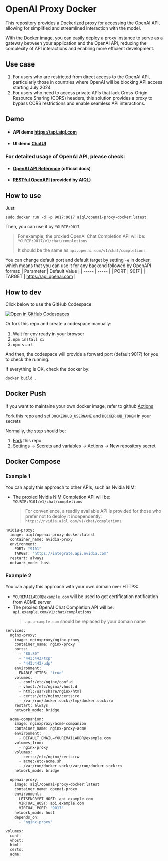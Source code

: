 # OpenAI Proxy Docker

This repository provides a Dockerized proxy for accessing the OpenAI API, allowing for simplified and streamlined interaction with the model.

With the [Docker image](https://hub.docker.com/r/aiql/openai-proxy-docker), you can easily deploy a proxy instance to serve as a gateway between your application and the OpenAI API, reducing the complexity of API interactions and enabling more efficient development.

## Use case

1. For users who are restricted from direct access to the OpenAI API, particularly those in countries where OpenAI will be blocking API access starting July 2024
2. For users who need to access private APIs that lack Cross-Origin Resource Sharing (CORS) headers, this solution provides a proxy to bypass CORS restrictions and enable seamless API interactions. 

## Demo

- #### API demo https://api.aiql.com
- #### UI demo [ChatUI](https://github.com/AI-QL/chat-ui)

### For detailed usage of OpenAI API, please check:
- #### [OpenAI API Reference](https://platform.openai.com/docs/api-reference/introduction) (official docs)
- #### [RESTful OpenAPI](https://api-ui.aiql.com) (provided by AIQL)


## How to use
Just:

```shell
sudo docker run -d -p 9017:9017 aiql/openai-proxy-docker:latest
```

Then, you can use it by ```YOURIP:9017```

> For example, the proxied OpenAI Chat Completion API will be: ```YOURIP:9017/v1/chat/completions```
> 
> It should be the same as ```api.openai.com/v1/chat/completions```

You can change default port and default target by setting `-e` in docker, which means that you can use it for any backend followed by OpenAPI format:
| Parameter | Default Value |
| ----- | ----- |
| PORT | 9017 |
| TARGET | https://api.openai.com |


## How to dev

Click below to use the GitHub Codespace:

[![Open in GitHub Codespaces](https://github.com/codespaces/badge.svg)](https://codespaces.new/aiql-community/openai-proxy-docker?quickstart=1)

Or fork this repo and create a codespace manually:
1. Wait for env ready in your browser
2. `npm install ci`
3. `npm start`

And then, the codespace will provide a forward port (default 9017) for you to check the running.

If everything is OK, check the docker by:
```
docker build .
```

## Docker Push

If you want to maintaine your own docker image, refer to github [Actions](./.github/workflows/docker-image.yml)

Fork this repo and set `DOCKERHUB_USERNAME` and `DOCKERHUB_TOKEN` in your secrets

Normally, the step should be:

1. [Fork](https://github.com/aiql-community/openai-proxy-docker/fork) this repo
2. Settings →  Secrets and variables → Actions → New repository secret

## Docker Compose

### Example 1
You can apply this approach to other APIs, such as Nvidia NIM:
- The proxied Nvidia NIM Completion API will be: `YOURIP:9101/v1/chat/completions`
  > For convenience, a readily available API is provided for those who prefer not to deploy it independently: `https://nvidia.aiql.com/v1/chat/completions`

```DOCKERFILE
nvidia-proxy:
  image: aiql/openai-proxy-docker:latest
  container_name: nvidia-proxy
  environment:
    PORT: "9101"
    TARGET: "https://integrate.api.nvidia.com"
  restart: always
  network_mode: host
```

### Example 2
You can apply this approach with your own domain over HTTPS:
- `YOUREMAILADDR@example.com` will be used to get certification notification from ACME server
- The proxied OpenAI Chat Completion API will be: `api.example.com/v1/chat/completions`
  > `api.example.com` should be replaced by your domain name

```DOCKERFILE
services:
  nginx-proxy:
    image: nginxproxy/nginx-proxy
    container_name: nginx-proxy
    ports:
      - "80:80"
      - "443:443/tcp"
      - "443:443/udp"
    environment:
      ENABLE_HTTP3: "true"
    volumes:
      - conf:/etc/nginx/conf.d
      - vhost:/etc/nginx/vhost.d
      - html:/usr/share/nginx/html
      - certs:/etc/nginx/certs:ro
      - /var/run/docker.sock:/tmp/docker.sock:ro
    restart: always
    network_mode: bridge

  acme-companion:
    image: nginxproxy/acme-companion
    container_name: nginx-proxy-acme
    environment:
      - DEFAULT_EMAIL=YOUREMAILADDR@example.com
    volumes_from:
      - nginx-proxy
    volumes:
      - certs:/etc/nginx/certs:rw
      - acme:/etc/acme.sh
      - /var/run/docker.sock:/var/run/docker.sock:ro
    network_mode: bridge

  openai-proxy:
    image: aiql/openai-proxy-docker:latest
    container_name: openai-proxy
    environment:
      LETSENCRYPT_HOST: api.example.com
      VIRTUAL_HOST: api.example.com
      VIRTUAL_PORT: "9017"
    network_mode: host
    depends_on:
      - "nginx-proxy"

volumes:
  conf:
  vhost:
  html:
  certs:
  acme:
```
